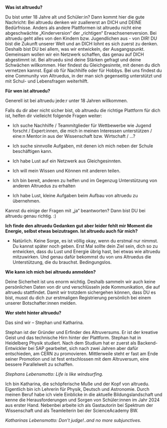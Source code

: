 **Was ist altruedu?**

Du bist unter 18 Jahre alt und Schüler:in? Dann kommt hier die gute Nachricht: Bei altruedu denken wir zuallererst an DICH und DEINE Bedürfnisse. Anders als andere Plattformen ist altruedu nicht eine abgeschwächte „Kinderversion“ der „richtigen“ Erwachsenenversion. Bei altruedu geht alles von den Kindern bzw. Jugendlichen aus - von DIR! DU bist die Zukunft unserer Welt und an DICH lohnt es sich zuerst zu denken. Deshalb bist DU bei allem, was wir entwickeln, der Ausgangspunkt.
Gemeinsam wollen wir ein Netzwerk schaffen, das genau auf DICH abgestimmt ist.
Bei altruedu sind deine Stärken gefragt und deine Schwächen willkommen. Hier findest du Gleichgesinnte, mit denen du dich vernetzen kannst.
Egal ob für Nachhilfe oder für Hobbys. Bei uns findest du eine Community von Altruedus, in der man sich gegenseitig unterstützt und mit Schul- und Lebensfragen weiterhilft.

**Für wen ist altruedu?**

Generell ist bei altruedu jede:r unter 18 Jahren willkommen.

Falls du dir aber nicht sicher bist, ob altruedu die richtige Plattform für dich ist, helfen dir vielleicht folgende Fragen weiter:

-  Ich suche Nachhilfe / Teammitglieder für Wettbewerbe wie Jugend forscht / Expert:innen, die mich in meinen Interessen unterstützen / eine:n Mentor:in aus der Wissenschaft bzw. Wirtschaft / …?

-  Ich suche sinnvolle Aufgaben, mit denen ich mich neben der Schule beschäftigen kann.

-  Ich habe Lust auf ein Netzwerk aus Gleichgesinnten.

-  Ich will mein Wissen und Können mit anderen teilen.

-  Ich bin bereit, anderen zu helfen und im Gegenzug Unterstützung von anderen Altruedus zu erhalten
  
- Ich habe Lust, kleine Aufgaben beim Aufbau von altruedu zu übernehmen.
  
Kannst du einige der Fragen mit „ja“ beantworten? Dann bist DU bei altruedu genau richtig. :) 

**Ich finde den altruedu Gedanken gut aber leider fehlt mir Moment die Energie, selbst etwas beizutragen. Ist altruedu auch für mich?** 

- Natürlich. Keine Sorge, es ist völlig okay, wenn du erstmal nur nimmst. Du kannst später noch geben. Erst Mal sollte dein Ziel sein, dich so zu entwicken, dass du Lust und Energie übrig hast, bei etwas wie altruedu mitzuwirken. Und genau dafür bekommst du von uns Altruedus die Unterstützung, die du brauchst. Bedingungslos. 

**Wie kann ich mich bei altruedu anmelden?**

Deine Sicherheit ist uns enorm wichtig. Deshalb sammeln wir auch keine persönlichen Daten von dir und verschlüsseln jede Kommunikation, die auf altruedu stattfindet. Damit wir trotzdem sichergehen können, dass DU es bist, musst du dich zur erstmaligen Registrierung persönlich bei einem unserer Botschafter:innen melden.

**Wer steht hinter altruedu?**

Das sind wir – Stephan und Katharina.

Stephan ist der Gründer und Erfinder des Altruversums. Er ist der kreative Geist und das technische Hirn hinter der Plattform. Stephan hat in Heidelberg Physik studiert. Nach dem Studium hat er zuerst als Backend-Entwickler bei SAP gearbeitet, sich nach zwei Jahren aber dafür entschieden, am CERN zu promovieren. Mittlerweile steht er fast am Ende seiner Promotion und ist fest entschlossen mit dem Altruversum, eine bessere Parallelwelt zu schaffen.

*Stephans Lebensmotto: Life is like windsurfing.*

Ich bin Katharina, die schöpferische Muße und der Kopf von altruedu. Eigentlich bin ich Lehrerin für Physik, Deutsch und Astronomie. Durch meinen Beruf habe ich viele Einblicke in die aktuelle Bildungslandschaft und kenne die Herausforderungen und Sorgen von Schüler:innen im Jahr 2024 aus erster Hand.
Nebenbei arbeite ich als Gastautorin bei Spektrum der Wissenschaft und als Teamleiterin bei der ScienceAcademy BW.

*Katharinas Lebensmotto: Don’t judge!..and no more subjunctives.*
